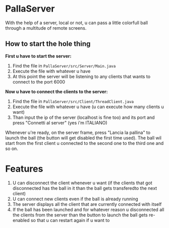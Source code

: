 # PallaServer

With the help of a server, local or not, u can pass a little colorfull ball through a multitude of remote screens.

## How to start the hole thing

**First u have to start the server:**
1. Find the file in `PallaServer/src/Server/Main.java`
2. Execute the file with whatever u have
3. At this point the server will be listening to any clients that wants to connect to the port 6000

**Now u have to connect the clients to the server:**
1. Find the file in `PallaServer/src/Client/ThreadClient.java`
2. Execute the file with whatever u have (u can execute how many clients u want)
3. Than input the ip of the server (localhost is fine too) and its port and press "Connetti al server" (yes i'm ITALIANO)

Whenever u're ready, on the server frame, press "Lancia la pallina" to launch the ball (the button will get disabled the first time used).
The ball wil start from the first client u connected to the second one to the third one and so on.

# Features

1. U can disconnect the client whenever u want (if the clients that got disconnected has the ball in it than the ball gets transferedto the next client)
2. U can connect new clients even if the ball is already running
3. The server displays all the client that are currently connected with itself
4. If the ball has been launched and for whatever reason u disconnected all the clients from the server than the button to launch the ball gets re-enabled so that u can restart again if u want to
